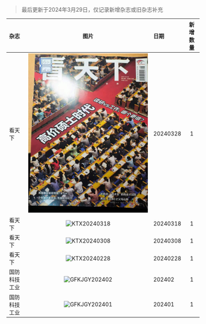 > 最后更新于2024年3月29日，仅记录新增杂志或旧杂志补充

| 杂志 | 图片 | 日期 | 新增数量 |
| :--- | :---: | :--- | :---: |
| 看天下 | ![KTX20240328](magazine/KTX/image/KTX20240328.jpg) | 20240328 | 1 |
| 看天下 | ![KTX20240318](magazine/KTX/image/KTX20240318.jpg) | 20240318 | 1 |
| 看天下 | ![KTX20240308](magazine/KTX/image/KTX20240308.jpg) | 20240308 | 1 |
| 看天下 | ![KTX20240228](magazine/KTX/image/KTX20240228.jpg) | 20240228 | 1 |
| 国防科技工业 | ![GFKJGY202402](image/GFKJGY202402.jpg) | 202402 | 1 |
| 国防科技工业 | ![GFKJGY202401](image/GFKJGY202401.jpg) | 202401 | 1 |
